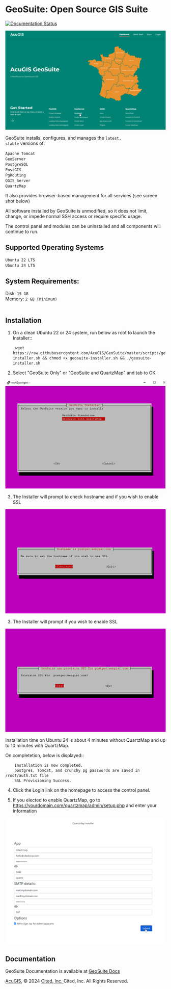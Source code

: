 # GeoSuite: Open Source GIS Suite

[![Documentation Status](https://readthedocs.org/projects/geosuite/badge/?version=latest)](https://geosuite.docs.acugis.com/en/latest/?badge=latest)


![GeoHelm Logo](docs/_static/acugis-geosuite-github.png)




GeoSuite installs, configures, and manages the <code>latest, stable</code> versions of:

<code>Apache Tomcat</code><br />
<code>GeoServer</code><br />
<code>PostgreSQL</code><br />
<code>PostGIS</code><br />
<code>PgRouting</code><br />
<code>QGIS Server</code><br />
<code>QuartzMap</code><br />


It also provides browser-based management for all services (see screen shot below)

All software installed by GeoSuite is unmodified, so it does not limit, change, or impede normal SSH access or require specific usage.  <br />

The control panel and modules can be uninstalled and all components will continue to run.<br />



## Supported Operating Systems <br/>
		
<code>Ubuntu 22 LTS</code><br />
<code>Ubuntu 24 LTS</code>

## System Requirements: <br />
Disk: <code>15 GB</code><br />
Memory: <code>2 GB (Minimum) </code><br /> 

## Installation

1. On a clean Ubuntu 22 or 24 system, run below as root to launch the Installer::

      	wget https://raw.githubusercontent.com/AcuGIS/GeoSuite/master/scripts/geosuite-installer.sh && chmod +x geosuite-installer.sh && ./geosuite-installer.sh


2.  Select "GeoSuite Only" or "GeoSuite and QuartzMap" and tab to OK

![GeoSuite Installer](docs/_static/geosuite-install-screen-1.png)


3.  The Installer will prompt to check hostname and if you wish to enable SSL

![GeoSuite Installer](docs/_static/geosuite-install-screen-3.png)

3.  The Installer will prompt if you wish to enable SSL

![GeoSuite Installer](docs/_static/geosuite-install-screen-4.png)

Installation time on Ubuntu 24 is about 4 minutes without QuartzMap and up to 10 minutes with QuartzMap.  

On completetion, below is displayed::

		Installation is now completed.
		postgres, Tomcat, and crunchy pg passwords are saved in /root/auth.txt file
		SSL Provisioning Success.

4. Click the Login link on the homepage to access the control panel.

5. If you elected to enable QuartzMap, go to https://yourdomain.com/quartzmap/admin/setup.php and enter your information

![GeoSuite Installer](docs/_static/quartzmap-geosuite.png)



## Documentation
GeoSuite Documentation is available at [GeoSuite Docs](https://geosuite.docs.acugis.com)


[AcuGIS](https://www.acugis.com/), &copy; 2024 [Cited, Inc. ](https://www.citedcorp.com)Cited, Inc. All Rights Reserved.
